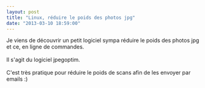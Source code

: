 ```yaml
---
layout: post
title: "Linux, réduire le poids des photos jpg"
date: "2013-03-10 18:59:00"
---
```

Je viens de découvrir un petit logiciel sympa réduire le poids des photos jpg et ce, en ligne de commandes.<br /><br />Il s'agit du logiciel jpegoptim.<br /><br />C'est très pratique pour réduire le poids de scans afin de les envoyer par emails :)<br /><br /><script src="http://pastebin.com/embed_js.php?i=ZJkQYzki"></script>

